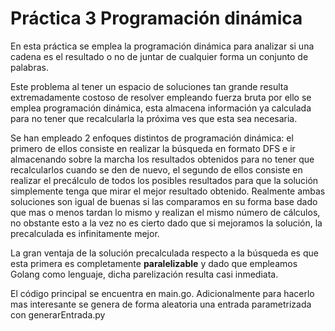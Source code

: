 # Práctica 3    Programación dinámica

En esta práctica se emplea la programación dinámica para analizar si una cadena es el resultado o no de juntar de cualquier forma un conjunto de palabras.

Este problema al tener un espacio de soluciones tan grande resulta extremadamente costoso de resolver empleando fuerza bruta por ello se emplea programación dinámica, esta almacena información ya calculada para no tener que recalcularla la próxima ves que esta sea necesaria.

Se han empleado 2 enfoques distintos de programación dinámica: el primero de ellos consiste en realizar la búsqueda en formato DFS e ir almacenando sobre la marcha los resultados obtenidos para no tener que recalcularlos cuando se den de nuevo, el segundo de ellos consiste en realizar el precálculo de todos los posibles resultados para que la solución simplemente tenga que mirar el mejor resultado obtenido. Realmente ambas soluciones son igual de buenas si las comparamos en su forma base dado que mas o menos tardan lo mismo y realizan el mismo número de cálculos, no obstante esto a la vez no es cierto dado que si mejoramos la solución, la precalculada es infinitamente mejor.

La gran ventaja de la solución precalculada respecto a la búsqueda es que esta primera es completamente **paralelizable** y dado que empleamos Golang como lenguaje, dicha parelización resulta casi inmediata.

El código principal se encuentra en main.go. Adicionalmente para hacerlo mas interesante se genera de forma aleatoria una entrada parametrizada con generarEntrada.py